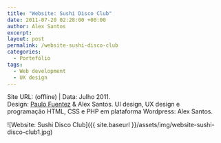 ```yaml
---
title: "Website: Sushi Disco Club"
date: 2011-07-20 02:28:00 +00:00
author: Alex Santos
excerpt:
layout: post
permalink: /website-sushi-disco-club
categories:
  - Portefólio
tags:
  - Web development
  - UX design
---
```

<p>Site URL: (offline) | Data: Julho 2011.<br>
Design: <a href="https://www.facebook.com/paulofuentez" target="_blank">Paulo Fuentez</a> &amp; Alex Santos.
UI design, UX design e programação HTML, CSS e PHP em plataforma Wordpress: Alex Santos.</p>


![Website: Sushi Disco Club]({{ site.baseurl }}/assets/img/website-sushi-disco-club1.jpg)